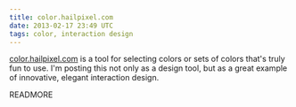 ```yaml
---
title: color.hailpixel.com
date: 2013-02-17 23:49 UTC
tags: color, interaction design
---
```


[color.hailpixel.com][1] is a tool for selecting colors or sets of colors that's truly fun to use. I'm posting this not only as a design tool, but as a great example of innovative, elegant interaction design.

READMORE

[1]: http://color.hailpixel.com
